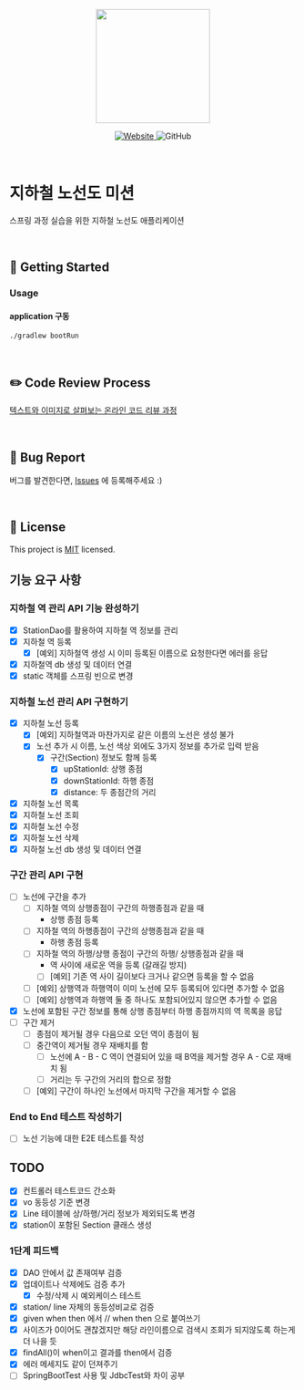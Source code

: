 <p align="center">
    <img width="200px;" src="https://raw.githubusercontent.com/woowacourse/atdd-subway-admin-frontend/master/images/main_logo.png"/>
</p>
<p align="center">
  <a href="https://techcourse.woowahan.com/c/Dr6fhku7" alt="woowacourse subway">
    <img alt="Website" src="https://img.shields.io/website?url=https%3A%2F%2Fedu.nextstep.camp%2Fc%2FR89PYi5H">
  </a>
  <img alt="GitHub" src="https://img.shields.io/github/license/woowacourse/atdd-subway-map">
</p>

<br>

# 지하철 노선도 미션

스프링 과정 실습을 위한 지하철 노선도 애플리케이션

<br>

## 🚀 Getting Started

### Usage

#### application 구동

```
./gradlew bootRun
```

<br>

## ✏️ Code Review Process

[텍스트와 이미지로 살펴보는 온라인 코드 리뷰 과정](https://github.com/next-step/nextstep-docs/tree/master/codereview)

<br>

## 🐞 Bug Report

버그를 발견한다면, [Issues](https://github.com/woowacourse/atdd-subway-map/issues) 에 등록해주세요 :)

<br>

## 📝 License

This project is [MIT](https://github.com/woowacourse/atdd-subway-map/blob/master/LICENSE) licensed.

## 기능 요구 사항

### 지하철 역 관리 API 기능 완성하기

- [x] StationDao를 활용하여 지하철 역 정보를 관리
- [x] 지하철 역 등록
    - [x] [예외] 지하철역 생성 시 이미 등록된 이름으로 요청한다면 에러를 응답
- [x] 지하철역 db 생성 및 데이터 연결
- [x] static 객체를 스프링 빈으로 변경

### 지하철 노선 관리 API 구현하기

- [x] 지하철 노선 등록
    - [x] [예외] 지하철역과 마찬가지로 같은 이름의 노선은 생성 불가
    - [x] 노선 추가 시 이름, 노선 색상 외에도 3가지 정보를 추가로 입력 받음
        - [x] 구간(Section) 정보도 함께 등록
            - [x] upStationId: 상행 종점
            - [x] downStationId: 하행 종점
            - [x] distance: 두 종점간의 거리
- [x] 지하철 노선 목록
- [x] 지하철 노선 조회
- [x] 지하철 노선 수정
- [x] 지하철 노선 삭제
- [x] 지하철 노선 db 생성 및 데이터 연결

### 구간 관리 API 구현

- [ ] 노선에 구간을 추가
    - [ ] 지하철 역의 상행종점이 구간의 하행종점과 같을 때
        - 상행 종점 등록
    - [ ] 지하철 역의 하행종점이 구간의 상행종점과 같을 때
        - 하행 종점 등록
    - [ ] 지하철 역의 하행/상행 종점이 구간의 하행/ 상행종점과 같을 때
        - 역 사이에 새로운 역을 등록 (갈래길 방지)
        - [ ] [예외] 기존 역 사이 길이보다 크거나 같으면 등록을 할 수 없음
    - [ ] [예외] 상행역과 하행역이 이미 노선에 모두 등록되어 있다면 추가할 수 없음
    - [ ] [예외] 상행역과 하행역 둘 중 하나도 포함되어있지 않으면 추가할 수 없음
- [x] 노선에 포함된 구간 정보를 통해 상행 종점부터 하행 종점까지의 역 목록을 응답
- [ ] 구간 제거
    - [ ] 종점이 제거될 경우 다음으로 오던 역이 종점이 됨
    - [ ] 중간역이 제거될 경우 재배치를 함
        - [ ] 노선에 A - B - C 역이 연결되어 있을 때 B역을 제거할 경우 A - C로 재배치 됨
        - [ ] 거리는 두 구간의 거리의 합으로 정함
    - [ ] [예외] 구간이 하나인 노선에서 마지막 구간을 제거할 수 없음

### End to End 테스트 작성하기

- [ ] 노선 기능에 대한 E2E 테스트를 작성

## TODO

- [x] 컨트롤러 테스트코드 간소화
- [x] vo 동등성 기준 변경
- [x] Line 테이블에 상/하행/거리 정보가 제외되도록 변경
- [x] station이 포함된 Section 클래스 생성

### 1단계 피드백

- [x] DAO 안에서 값 존재여부 검증
- [x] 업데이트나 삭제에도 검증 추가
    - [x] 수정/삭제 시 예외케이스 테스트
- [x] station/ line 자체의 동등성비교로 검증
- [x] given when then 에서 // when then 으로 붙여쓰기
- [x] 사이즈가 0이어도 괜찮겠지만 해당 라인이름으로 검색시 조회가 되지않도록 하는게 더 나을 듯
- [x] findAll()이 when이고 결과를 then에서 검증
- [x] 에러 메세지도 같이 던져주기
- [ ] SpringBootTest 사용 및 JdbcTest와 차이 공부
